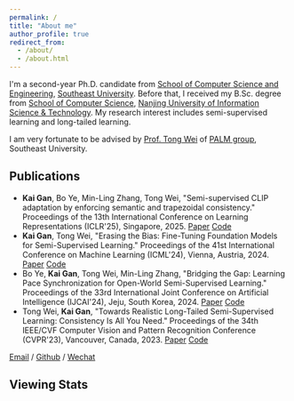 ```yaml
---
permalink: /
title: "About me"
author_profile: true
redirect_from: 
  - /about/
  - /about.html
---
```


I'm a second-year Ph.D. candidate from [School of Computer Science and Engineering](https://cse.seu.edu.cn/), [Southeast University](https://www.seu.edu.cn/). Before that, I received my B.Sc. degree from [School of Computer Science](https://scs.nuist.edu.cn/main.htm), [Nanjing University of Information Science & Technology](https://www.nuist.edu.cn/). My research interest includes semi-supervised learning and long-tailed learning.

I am very fortunate to be advised by [Prof. Tong Wei](https://palm.seu.edu.cn/weit/) of [PALM group](https://palm.seu.edu.cn/), Southeast University.

## Publications
- **Kai Gan**, Bo Ye, Min-Ling Zhang, Tong Wei, "Semi-supervised CLIP adaptation by enforcing semantic and trapezoidal consistency." Proceedings of the 13th International Conference on Learning Representations (ICLR'25), Singapore, 2025. [Paper](https://openreview.net/pdf?id=97D725GJtQ) [Code](https://github.com/Gank0078/SemiCLIP)
- **Kai Gan**, Tong Wei, "Erasing the Bias: Fine-Tuning Foundation Models for Semi-Supervised Learning." Proceedings of the 41st International Conference on Machine Learning (ICML'24), Vienna, Austria, 2024. [Paper](https://export.arxiv.org/abs/2405.11756) [Code](https://github.com/Gank0078/FineSSL)
- Bo Ye, **Kai Gan**, Tong Wei, Min-Ling Zhang, "Bridging the Gap: Learning Pace Synchronization for Open-World Semi-Supervised Learning." Proceedings of the 33rd International Joint Conference on Artificial Intelligence (IJCAI'24), Jeju, South Korea, 2024. [Paper](https://arxiv.org/pdf/2309.11930.pdf) [Code](https://github.com/yebo0216best/LPS-main)
- Tong Wei, **Kai Gan**, "Towards Realistic Long-Tailed Semi-Supervised Learning: Consistency Is All You Need." Proceedings of the 34th IEEE/CVF Computer Vision and Pattern Recognition Conference (CVPR'23), Vancouver, Canada, 2023. [Paper](https://openaccess.thecvf.com/content/CVPR2023/html/Wei_Towards_Realistic_Long-Tailed_Semi-Supervised_Learning_Consistency_Is_All_You_Need_CVPR_2023_paper.html) [Code](https://github.com/Gank0078/ACR)

[Email](mailto:gank@seu.edu.cn) / [Github](https://github.com/Gank0078) / [Wechat](images/wechat.jpg)

## Viewing Stats
<script type="text/javascript" id="clustrmaps" src="//clustrmaps.com/map_v2.js?d=woUlRkl0h3lNMz4u7TNTiP_tXIJxR2fiqbG39YcxmSU&cl=ffffff&w=a"></script>

